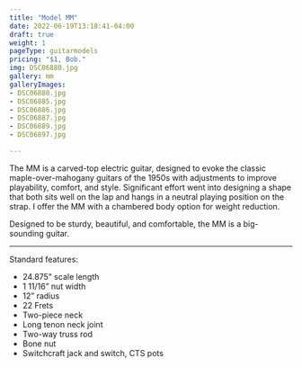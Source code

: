 ```yaml
---
title: "Model MM"
date: 2022-06-19T13:18:41-04:00
draft: true
weight: 1
pageType: guitarmodels
pricing: "$1, Bob."
img: DSC06880.jpg
gallery: mm
galleryImages:
- DSC06880.jpg
- DSC06885.jpg
- DSC06886.jpg
- DSC06887.jpg
- DSC06889.jpg
- DSC06897.jpg

---
```


The MM is a carved-top electric guitar, designed to evoke the classic maple-over-mahogany guitars of the 1950s with adjustments to improve playability, comfort, and style. Significant effort went into designing a shape that both sits well on the lap and hangs in a neutral playing position on the strap. I offer the MM with a chambered body option for weight reduction.  

Designed to be sturdy, beautiful, and comfortable, the MM is a big-sounding guitar. 

---

Standard features:
- 24.875" scale length
- 1 11/16” nut width
- 12” radius
- 22 Frets
- Two-piece neck
- Long tenon neck joint
- Two-way truss rod
- Bone nut
- Switchcraft jack and switch, CTS pots
